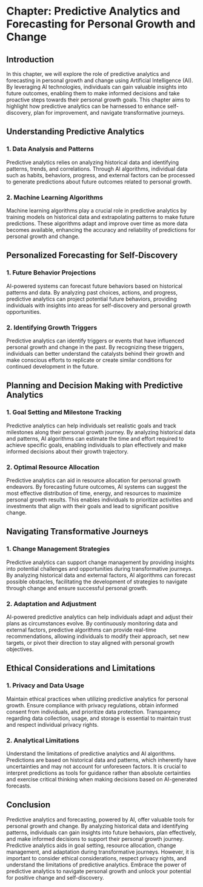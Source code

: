 Chapter: Predictive Analytics and Forecasting for Personal Growth and Change
============================================================================

Introduction
------------

In this chapter, we will explore the role of predictive analytics and forecasting in personal growth and change using Artificial Intelligence (AI). By leveraging AI technologies, individuals can gain valuable insights into future outcomes, enabling them to make informed decisions and take proactive steps towards their personal growth goals. This chapter aims to highlight how predictive analytics can be harnessed to enhance self-discovery, plan for improvement, and navigate transformative journeys.

Understanding Predictive Analytics
----------------------------------

### 1. Data Analysis and Patterns

Predictive analytics relies on analyzing historical data and identifying patterns, trends, and correlations. Through AI algorithms, individual data such as habits, behaviors, progress, and external factors can be processed to generate predictions about future outcomes related to personal growth.

### 2. Machine Learning Algorithms

Machine learning algorithms play a crucial role in predictive analytics by training models on historical data and extrapolating patterns to make future predictions. These algorithms adapt and improve over time as more data becomes available, enhancing the accuracy and reliability of predictions for personal growth and change.

Personalized Forecasting for Self-Discovery
-------------------------------------------

### 1. Future Behavior Projections

AI-powered systems can forecast future behaviors based on historical patterns and data. By analyzing past choices, actions, and progress, predictive analytics can project potential future behaviors, providing individuals with insights into areas for self-discovery and personal growth opportunities.

### 2. Identifying Growth Triggers

Predictive analytics can identify triggers or events that have influenced personal growth and change in the past. By recognizing these triggers, individuals can better understand the catalysts behind their growth and make conscious efforts to replicate or create similar conditions for continued development in the future.

Planning and Decision Making with Predictive Analytics
------------------------------------------------------

### 1. Goal Setting and Milestone Tracking

Predictive analytics can help individuals set realistic goals and track milestones along their personal growth journey. By analyzing historical data and patterns, AI algorithms can estimate the time and effort required to achieve specific goals, enabling individuals to plan effectively and make informed decisions about their growth trajectory.

### 2. Optimal Resource Allocation

Predictive analytics can aid in resource allocation for personal growth endeavors. By forecasting future outcomes, AI systems can suggest the most effective distribution of time, energy, and resources to maximize personal growth results. This enables individuals to prioritize activities and investments that align with their goals and lead to significant positive change.

Navigating Transformative Journeys
----------------------------------

### 1. Change Management Strategies

Predictive analytics can support change management by providing insights into potential challenges and opportunities during transformative journeys. By analyzing historical data and external factors, AI algorithms can forecast possible obstacles, facilitating the development of strategies to navigate through change and ensure successful personal growth.

### 2. Adaptation and Adjustment

AI-powered predictive analytics can help individuals adapt and adjust their plans as circumstances evolve. By continuously monitoring data and external factors, predictive algorithms can provide real-time recommendations, allowing individuals to modify their approach, set new targets, or pivot their direction to stay aligned with personal growth objectives.

Ethical Considerations and Limitations
--------------------------------------

### 1. Privacy and Data Usage

Maintain ethical practices when utilizing predictive analytics for personal growth. Ensure compliance with privacy regulations, obtain informed consent from individuals, and prioritize data protection. Transparency regarding data collection, usage, and storage is essential to maintain trust and respect individual privacy rights.

### 2. Analytical Limitations

Understand the limitations of predictive analytics and AI algorithms. Predictions are based on historical data and patterns, which inherently have uncertainties and may not account for unforeseen factors. It is crucial to interpret predictions as tools for guidance rather than absolute certainties and exercise critical thinking when making decisions based on AI-generated forecasts.

Conclusion
----------

Predictive analytics and forecasting, powered by AI, offer valuable tools for personal growth and change. By analyzing historical data and identifying patterns, individuals can gain insights into future behaviors, plan effectively, and make informed decisions to support their personal growth journey. Predictive analytics aids in goal setting, resource allocation, change management, and adaptation during transformative journeys. However, it is important to consider ethical considerations, respect privacy rights, and understand the limitations of predictive analytics. Embrace the power of predictive analytics to navigate personal growth and unlock your potential for positive change and self-discovery.
